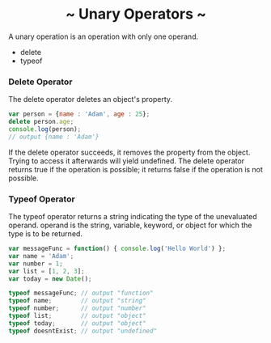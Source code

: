 <h1 align='center'>~ Unary Operators ~</h1>

<p>A unary operation is an operation with only one operand.</p>

<ul>
  <li>delete</li>
  <li>typeof</li>
</ul>

<h3>Delete Operator</h3>

<p>The delete operator deletes an object's property.</p>

```javascript
var person = {name : 'Adam', age : 25};
delete person.age;
console.log(person);
// output {name : 'Adam'}
```

<p>If the delete operator succeeds, it removes the property from the object. Trying to access it afterwards will yield undefined. The delete operator returns true if the operation is possible; it returns false if the operation is not possible.</p>

<h3>Typeof Operator</h3>

<p>The typeof operator returns a string indicating the type of the unevaluated operand. operand is the string, variable, keyword, or object for which the type is to be returned.</p>

```javascript
var messageFunc = function() { console.log('Hello World') };
var name = 'Adam';
var number = 1;
var list = [1, 2, 3];
var today = new Date();

typeof messageFunc; // output "function"
typeof name;        // output "string"
typeof number;      // output "number"
typeof list;        // output "object"
typeof today;       // output "object"
typeof doesntExist; // output "undefined"

```
